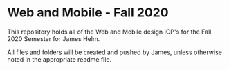 # Web and Mobile - Fall 2020
This repository holds all of the Web and Mobile design ICP's for the Fall 2020 Semester for James Helm.

All files and folders will be created and pushed by James, unless otherwise noted in the appropriate readme file.